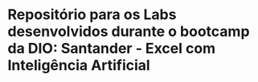 # Repositório para os Labs desenvolvidos durante o bootcamp da DIO: Santander - Excel com Inteligência Artificial
